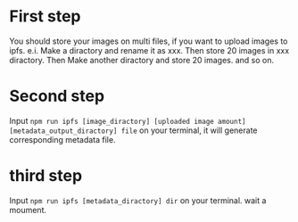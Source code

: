 # First step
  You should store your images on multi files, if you want to upload images to ipfs. e.i. Make a diractory and rename it as xxx. 
  Then store 20 images in xxx diractory. Then Make another diractory and store 20 images. and so on.
# Second step
  Input `npm run ipfs [image_diractory] [uploaded image amount] [metadata_output_diractory] file` on your terminal, it will generate corresponding
  metadata file.
# third step
  Input `npm run ipfs [metadata_diractory] dir` on your terminal. wait a moument. 
